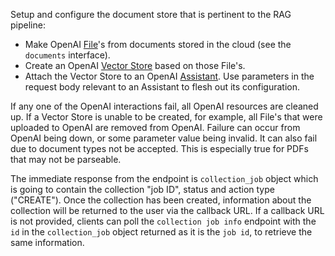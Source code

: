 Setup and configure the document store that is pertinent to the RAG
pipeline:

* Make OpenAI
  [File](https://platform.openai.com/docs/api-reference/files)'s from
  documents stored in the cloud (see the `documents` interface).
* Create an OpenAI [Vector
  Store](https://platform.openai.com/docs/api-reference/vector-stores)
  based on those File's.
* Attach the Vector Store to an OpenAI
  [Assistant](https://platform.openai.com/docs/api-reference/assistants). Use
  parameters in the request body relevant to an Assistant to flesh out
  its configuration.

If any one of the OpenAI interactions fail, all OpenAI resources are
cleaned up. If a Vector Store is unable to be created, for example,
all File's that were uploaded to OpenAI are removed from
OpenAI. Failure can occur from OpenAI being down, or some parameter
value being invalid. It can also fail due to document types not be
accepted. This is especially true for PDFs that may not be parseable.

The immediate response from the endpoint is `collection_job` object which is
going to contain the collection "job ID", status and action type ("CREATE").
Once the collection has been created, information about the collection will
be returned to the user via the callback URL. If a callback URL is not provided,
clients can poll the `collection job info` endpoint with the `id` in the
`collection_job` object returned as it is the `job id`, to retrieve the same information.
